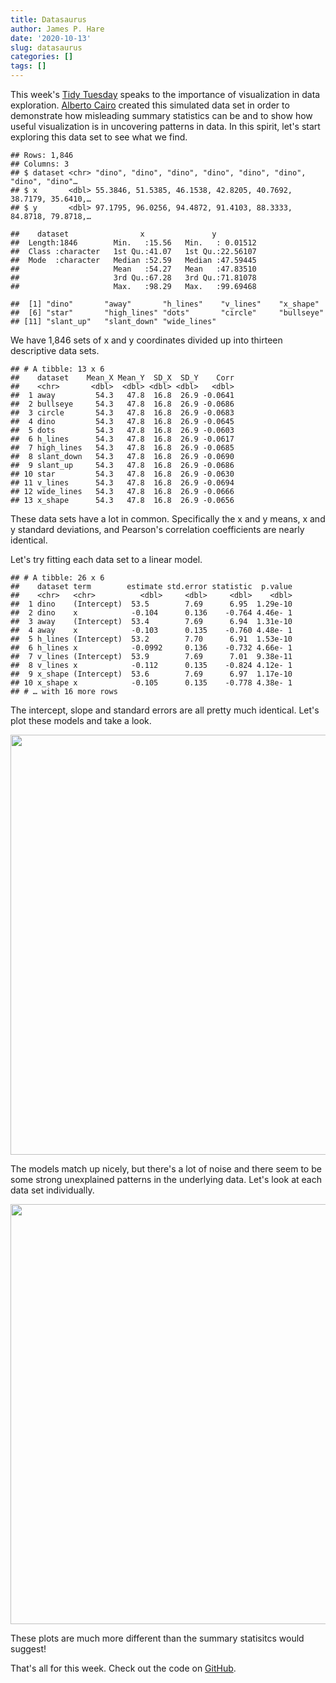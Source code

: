 ```yaml
---
title: Datasaurus
author: James P. Hare
date: '2020-10-13'
slug: datasaurus
categories: []
tags: []
---
```




This week's [Tidy Tuesday](https://github.com/rfordatascience/tidytuesday/blob/master/data/2020/2020-10-13/readme.md) speaks to the importance of visualization in data exploration. [Alberto Cairo](http://www.thefunctionalart.com/2016/08/download-datasaurus-never-trust-summary.html) created this simulated data set in order to demonstrate how misleading summary statistics can be and to show how useful visualization is in uncovering patterns in data. In this spirit, let's start exploring this data set to see what we find.

<!--more-->


```
## Rows: 1,846
## Columns: 3
## $ dataset <chr> "dino", "dino", "dino", "dino", "dino", "dino", "dino", "dino"…
## $ x       <dbl> 55.3846, 51.5385, 46.1538, 42.8205, 40.7692, 38.7179, 35.6410,…
## $ y       <dbl> 97.1795, 96.0256, 94.4872, 91.4103, 88.3333, 84.8718, 79.8718,…
```

```
##    dataset                x               y           
##  Length:1846        Min.   :15.56   Min.   : 0.01512  
##  Class :character   1st Qu.:41.07   1st Qu.:22.56107  
##  Mode  :character   Median :52.59   Median :47.59445  
##                     Mean   :54.27   Mean   :47.83510  
##                     3rd Qu.:67.28   3rd Qu.:71.81078  
##                     Max.   :98.29   Max.   :99.69468
```

```
##  [1] "dino"       "away"       "h_lines"    "v_lines"    "x_shape"   
##  [6] "star"       "high_lines" "dots"       "circle"     "bullseye"  
## [11] "slant_up"   "slant_down" "wide_lines"
```

We have 1,846 sets of x and y coordinates divided up into thirteen descriptive data sets. 


```
## # A tibble: 13 x 6
##    dataset    Mean_X Mean_Y  SD_X  SD_Y    Corr
##    <chr>       <dbl>  <dbl> <dbl> <dbl>   <dbl>
##  1 away         54.3   47.8  16.8  26.9 -0.0641
##  2 bullseye     54.3   47.8  16.8  26.9 -0.0686
##  3 circle       54.3   47.8  16.8  26.9 -0.0683
##  4 dino         54.3   47.8  16.8  26.9 -0.0645
##  5 dots         54.3   47.8  16.8  26.9 -0.0603
##  6 h_lines      54.3   47.8  16.8  26.9 -0.0617
##  7 high_lines   54.3   47.8  16.8  26.9 -0.0685
##  8 slant_down   54.3   47.8  16.8  26.9 -0.0690
##  9 slant_up     54.3   47.8  16.8  26.9 -0.0686
## 10 star         54.3   47.8  16.8  26.9 -0.0630
## 11 v_lines      54.3   47.8  16.8  26.9 -0.0694
## 12 wide_lines   54.3   47.8  16.8  26.9 -0.0666
## 13 x_shape      54.3   47.8  16.8  26.9 -0.0656
```

These data sets have a lot in common. Specifically the x and y means, x and y standard deviations, and Pearson's correlation coefficients are nearly identical.

Let's try fitting each data set to a linear model.


```
## # A tibble: 26 x 6
##    dataset term        estimate std.error statistic  p.value
##    <chr>   <chr>          <dbl>     <dbl>     <dbl>    <dbl>
##  1 dino    (Intercept)  53.5        7.69      6.95  1.29e-10
##  2 dino    x            -0.104      0.136    -0.764 4.46e- 1
##  3 away    (Intercept)  53.4        7.69      6.94  1.31e-10
##  4 away    x            -0.103      0.135    -0.760 4.48e- 1
##  5 h_lines (Intercept)  53.2        7.70      6.91  1.53e-10
##  6 h_lines x            -0.0992     0.136    -0.732 4.66e- 1
##  7 v_lines (Intercept)  53.9        7.69      7.01  9.38e-11
##  8 v_lines x            -0.112      0.135    -0.824 4.12e- 1
##  9 x_shape (Intercept)  53.6        7.69      6.97  1.17e-10
## 10 x_shape x            -0.105      0.135    -0.778 4.38e- 1
## # … with 16 more rows
```

The intercept, slope and standard errors are all pretty much identical. Let's plot these models and take a look.

<img src="{{< blogdown/postref >}}index_files/figure-html/unnamed-chunk-4-1.png" width="672" />

The models match up nicely, but there's a lot of noise and there seem to be some strong unexplained patterns in the underlying data. Let's look at each data set individually.

<img src="{{< blogdown/postref >}}index_files/figure-html/unnamed-chunk-5-1.png" width="672" />

These plots are much more different than the summary statisitcs would suggest!

That's all for this week. Check out the code on [GitHub](https://github.com/jamesphare/website/blob/master/content/post/2020-10-13-datasaurus/index.Rmarkdown).
